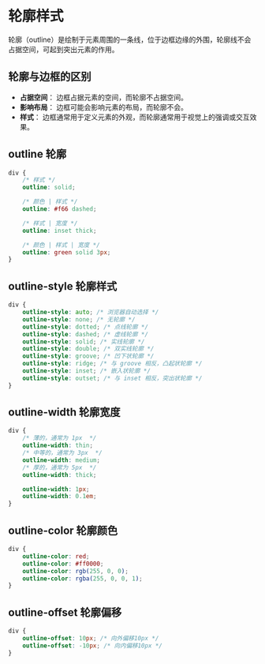 # 轮廓样式

轮廓（outline）是绘制于元素周围的一条线，位于边框边缘的外围，轮廓线不会占据空间，可起到突出元素的作用。

## 轮廓与边框的区别

-   **占据空间**： 边框占据元素的空间，而轮廓不占据空间。
-   **影响布局**： 边框可能会影响元素的布局，而轮廓不会。
-   **样式**： 边框通常用于定义元素的外观，而轮廓通常用于视觉上的强调或交互效果。

## outline 轮廓

<script setup>
import OutlineDemo from './outline-demo.vue'
import OutlineStyleDemo from './outline-style-demo.vue'
import OutlineWidthDemo from './outline-width-demo.vue'
import OutlineOffsetDemo from './outline-offset-demo.vue'
</script>

<OutlineDemo />

```css
div {
	/* 样式 */
	outline: solid;

	/* 颜色 | 样式 */
	outline: #f66 dashed;

	/* 样式 | 宽度 */
	outline: inset thick;

	/* 颜色 | 样式 | 宽度 */
	outline: green solid 3px;
}
```

## outline-style 轮廓样式

```css
div {
	outline-style: auto; /* 浏览器自动选择 */
	outline-style: none; /* 无轮廓 */
	outline-style: dotted; /* 点线轮廓 */
	outline-style: dashed; /* 虚线轮廓 */
	outline-style: solid; /* 实线轮廓 */
	outline-style: double; /* 双实线轮廓 */
	outline-style: groove; /* 凹下状轮廓 */
	outline-style: ridge; /* 与 groove 相反，凸起状轮廓 */
	outline-style: inset; /* 嵌入状轮廓 */
	outline-style: outset; /* 与 inset 相反，突出状轮廓 */
}
```

<OutlineStyleDemo />

## outline-width 轮廓宽度

```css
div {
	/* 薄的，通常为 1px  */
	outline-width: thin;
	/* 中等的，通常为 3px  */
	outline-width: medium;
	/* 厚的，通常为 5px  */
	outline-width: thick;

	outline-width: 1px;
	outline-width: 0.1em;
}
```

<OutlineWidthDemo />

## outline-color 轮廓颜色

```css
div {
	outline-color: red;
	outline-color: #ff0000;
	outline-color: rgb(255, 0, 0);
	outline-color: rgba(255, 0, 0, 1);
}
```

## outline-offset 轮廓偏移

```css
div {
	outline-offset: 10px; /* 向外偏移10px */
	outline-offset: -10px; /* 向内偏移10px */
}
```

<OutlineOffsetDemo />
